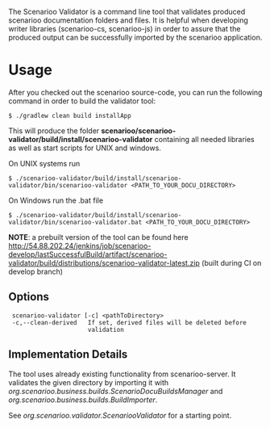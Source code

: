 The Scenarioo Validator is a command line tool that validates produced scenarioo documentation folders and files.
It is helpful when developing writer libraries (scenarioo-cs, scenarioo-js) in order to assure that the produced output can be successfully imported by the scenarioo application.

# Usage

After you checked out the scenarioo source-code, you can run the following command in order to build the validator tool:

`$ ./gradlew clean build installApp`

This will produce the folder **scenarioo/scenarioo-validator/build/install/scenarioo-validator** containing all needed libraries as well as start scripts for UNIX and windows.

On UNIX systems run

`$ ./scenarioo-validator/build/install/scenarioo-validator/bin/scenarioo-validator <PATH_TO_YOUR_DOCU_DIRECTORY>`

On Windows run the .bat file

`$ ./scenarioo-validator/build/install/scenarioo-validator/bin/scenarioo-validator.bat <PATH_TO_YOUR_DOCU_DIRECTORY>`

**NOTE**: a prebuilt version of the tool can be found here http://54.88.202.24/jenkins/job/scenarioo-develop/lastSuccessfulBuild/artifact/scenarioo-validator/build/distributions/scenarioo-validator-latest.zip (built during CI on develop branch)

## Options

```
 scenarioo-validator [-c] <pathToDirectory>
 -c,--clean-derived   If set, derived files will be deleted before
                      validation
```

## Implementation Details

The tool uses already existing functionality from scenarioo-server. It validates the given directory by importing it with *org.scenarioo.business.builds.ScenarioDocuBuildsManager* and *org.scenarioo.business.builds.BuildImporter*.

See *org.scenarioo.validator.ScenariooValidator* for a starting point.